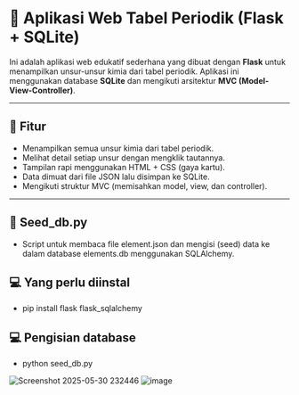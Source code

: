 # 🧪 Aplikasi Web Tabel Periodik (Flask + SQLite)

Ini adalah aplikasi web edukatif sederhana yang dibuat dengan **Flask** untuk menampilkan unsur-unsur kimia dari tabel periodik. Aplikasi ini menggunakan database **SQLite** dan mengikuti arsitektur **MVC (Model-View-Controller)**.

---

## 🚀 Fitur

- Menampilkan semua unsur kimia dari tabel periodik.
- Melihat detail setiap unsur dengan mengklik tautannya.
- Tampilan rapi menggunakan HTML + CSS (gaya kartu).
- Data dimuat dari file JSON lalu disimpan ke SQLite.
- Mengikuti struktur MVC (memisahkan model, view, dan controller).

---

## 🌱 Seed_db.py
 - Script untuk membaca file element.json dan mengisi (seed) data ke dalam database elements.db menggunakan SQLAlchemy.

## 💻 Yang perlu diinstal
 - pip install flask flask_sqlalchemy

## 💻 Pengisian database
 - python seed_db.py

![Screenshot 2025-05-30 232446](https://github.com/user-attachments/assets/9051904e-5ba8-49c4-aef8-3150a16f4a70)
![image](https://github.com/user-attachments/assets/875444af-5068-4ce7-b990-2a5a433bc700)

